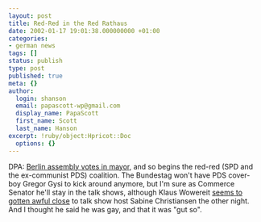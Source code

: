 ```yaml
---
layout: post
title: Red-Red in the Red Rathaus
date: 2002-01-17 19:01:38.000000000 +01:00
categories:
- german news
tags: []
status: publish
type: post
published: true
meta: {}
author:
  login: shanson
  email: papascott-wp@gmail.com
  display_name: PapaScott
  first_name: Scott
  last_name: Hanson
excerpt: !ruby/object:Hpricot::Doc
  options: {}
---
```

<p>DPA: <a href="http://www.expatica.com/germany.asp?pad=190,205,&amp;item_id=18614">Berlin assembly votes in mayor</a>, and so begins the red-red (SPD and the ex-communist PDS) coalition. The Bundestag won't have PDS cover-boy Gregor Gysi to kick around anymore, but I'm sure as Commerce Senator he'll stay in the talk shows, although Klaus Wowereit <a href="http://de.news.yahoo.com/020113/3/2k02z.html">seems to gotten awful close</a> to talk show host Sabine Christiansen the other night. And I thought he said he was gay, and that it was "gut so".</p>

